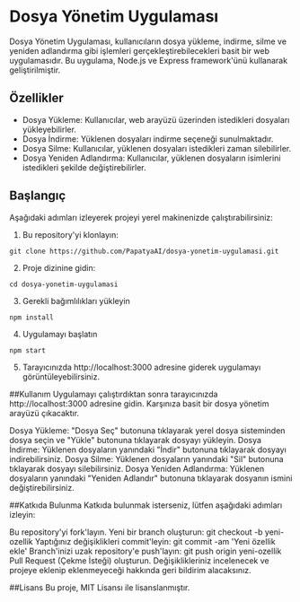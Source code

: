 # Dosya Yönetim Uygulaması

Dosya Yönetim Uygulaması, kullanıcıların dosya yükleme, indirme, silme ve yeniden adlandırma gibi işlemleri gerçekleştirebilecekleri basit bir web uygulamasıdır. Bu uygulama, Node.js ve Express framework'ünü kullanarak geliştirilmiştir.

## Özellikler

- Dosya Yükleme: Kullanıcılar, web arayüzü üzerinden istedikleri dosyaları yükleyebilirler.
- Dosya İndirme: Yüklenen dosyaları indirme seçeneği sunulmaktadır.
- Dosya Silme: Kullanıcılar, yüklenen dosyaları istedikleri zaman silebilirler.
- Dosya Yeniden Adlandırma: Kullanıcılar, yüklenen dosyaların isimlerini istedikleri şekilde değiştirebilirler.

## Başlangıç

Aşağıdaki adımları izleyerek projeyi yerel makinenizde çalıştırabilirsiniz:

1. Bu repository'yi klonlayın:

```
git clone https://github.com/PapatyaAI/dosya-yonetim-uygulamasi.git
```
2. Proje dizinine gidin:
```
cd dosya-yonetim-uygulamasi
```
3. Gerekli bağımlılıkları yükleyin
```
npm install
```
4. Uygulamayı başlatın
```
npm start
```
5. Tarayıcınızda http://localhost:3000 adresine giderek uygulamayı görüntüleyebilirsiniz.


##Kullanım
Uygulamayı çalıştırdıktan sonra tarayıcınızda http://localhost:3000 adresine gidin. Karşınıza basit bir dosya yönetim arayüzü çıkacaktır.

Dosya Yükleme: "Dosya Seç" butonuna tıklayarak yerel dosya sisteminden dosya seçin ve "Yükle" butonuna tıklayarak dosyayı yükleyin.
Dosya İndirme: Yüklenen dosyaların yanındaki "İndir" butonuna tıklayarak dosyayı indirebilirsiniz.
Dosya Silme: Yüklenen dosyaların yanındaki "Sil" butonuna tıklayarak dosyayı silebilirsiniz.
Dosya Yeniden Adlandırma: Yüklenen dosyaların yanındaki "Yeniden Adlandır" butonuna tıklayarak dosyanın ismini değiştirebilirsiniz.

##Katkıda Bulunma
Katkıda bulunmak isterseniz, lütfen aşağıdaki adımları izleyin:

Bu repository'yi fork'layın.
Yeni bir branch oluşturun: git checkout -b yeni-ozellik
Yaptığınız değişiklikleri commit'leyin: git commit -am 'Yeni özellik ekle'
Branch'inizi uzak repository'e push'layın: git push origin yeni-ozellik
Pull Request (Çekme İsteği) oluşturun.
Değişiklikleriniz incelenecek ve projeye eklenip eklenmeyeceği hakkında geri bildirim alacaksınız.

##Lisans
Bu proje, MIT Lisansı ile lisanslanmıştır.
